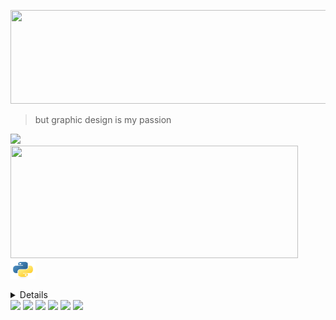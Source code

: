 
<p float="left">
  <img src="https://gcdnb.pbrd.co/images/fxDquASMcmPP.jpg?o=1" height="150" width="1000" />
</p>

> but graphic design is my passion

<div align="left">
  <a href="https://github.com/KobraPy">
  <img height="180em"  src="https://github-readme-stats.vercel.app/api?username=KobraPy&show_icons=true&theme=github_dark&include_all_commits=true&count_private=true"/>
</div>

<div align="left">  
   <img height="180em" img width="460" src="https://github-readme-stats.vercel.app/api/top-langs/?username=KobraPy&layout=compact&langs_count=7&theme=github_dark"/>
</div>

<div>
   <img align="center" alt="Rafa-Python" height="30" width="40" src="https://raw.githubusercontent.com/devicons/devicon/master/icons/python/python-original.svg">  
</div><br>

  
<details>
<summary>

#### **`Certificates`**

</summary>


[Data scientist at UniCV](https://unicv.edu.br/?gclid=Cj0KCQjwxb2XBhDBARIsAOjDZ362yEZwfhUBFMTne0VH5HxgbDPF2RKytKxgCsneFBiTxu81myaTYn0aAh-vEALw_wcB)<br>
Curso: [Programação em Python do básico ao avançado](https://www.udemy.com/certificate/UC-83ebeb4d-56d6-403f-af64-7a92a1e1fd8d/)<br>
Curso: [Formação Cientista de Dados: O Curso Completo](https://www.udemy.com/certificate/UC-6ff6aed3-a26c-4b4a-9791-73059998c1e0/)

  
</details>

<div> 
  <a href="https://www.youtube.com/channel/UCXba-ILfRpgyjY3xw9xzySg" target="_blank"><img src="https://img.shields.io/badge/YouTube-FF0000?style=for-the-badge&logo=youtube&logoColor=white" target="_blank"></a>
  <a href="https://www.instagram.com/kobrapy/" target="_blank"><img src="https://img.shields.io/badge/-Instagram-%23E4405F?style=for-the-badge&logo=instagram&logoColor=white" target="_blank"></a>
 	<a href="https://www.twitch.tv/pork_shop" target="_blank"><img src="https://img.shields.io/badge/Twitch-9146FF?style=for-the-badge&logo=twitch&logoColor=white" target="_blank"></a>
  <a href = "mailto:stq.denis@gmail.com"><img src="https://img.shields.io/badge/-Gmail-%23333?style=for-the-badge&logo=gmail&logoColor=white" target="_blank"></a>
  <a href="https://www.linkedin.com/in/stqdenis/" target="_blank"><img src="https://img.shields.io/badge/-LinkedIn-%230077B5?style=for-the-badge&logo=linkedin&logoColor=white" target="_blank"></a> 
   <a href="https://www.tiktok.com/@kobrapy" target="_blank"><img src="https://img.shields.io/badge/-TikTok-%230077B5?style=for-the-badge&logo=tiktok&logoColor=white&color=black" target="_blank"></a> 

  <!---
activate snake animation
![Snake animation](https://github.com/KobraPy/KobraPy/blob/output/github-contribution-grid-snake.svg)


Images side by side if they're small
<p float="left">
  <img src="https://i.stack.imgur.com/vqZfq.png?s=256&g=1" width="100" />
  <img src="https://i.stack.imgur.com/vqZfq.png?s=256&g=1" width="100" /> 
  <img src="https://i.stack.imgur.com/vqZfq.png?s=256&g=1" width="100" />
</p>


Link in words

**The quick brown [fox][1], jumped over the lazy [dog][2].**

[1]: https://raw.githubusercontent.com/devicons/devicon/master/icons/python/python-original.svg "Wikipedia: Fox"
[2]: https://en.wikipedia.org/wiki/Dog "Wikipedia: Dog"



              Create table
Solarized dark             |  Solarized Ocean
:-------------------------:|:-------------------------:
![](https://...Dark.png)  |  ![](https://...Ocean.png)


Syntax highlight for languages
```python
   [def teste():
      pass]
```

Links with icons for langauges
<div style="display: inline_block"><br>
  <img align="center" alt="Rafa-Js" height="30" width="40" src="https://raw.githubusercontent.com/devicons/devicon/master/icons/javascript/javascript-plain.svg">
  <img align="center" alt="Rafa-Ts" height="30" width="40" src="https://raw.githubusercontent.com/devicons/devicon/master/icons/typescript/typescript-plain.svg">
  <img align="center" alt="Rafa-React" height="30" width="40" src="https://raw.githubusercontent.com/devicons/devicon/master/icons/react/react-original.svg">
  <img align="center" alt="Rafa-HTML" height="30" width="40" src="https://raw.githubusercontent.com/devicons/devicon/master/icons/html5/html5-original.svg">
  <img align="center" alt="Rafa-CSS" height="30" width="40" src="https://raw.githubusercontent.com/devicons/devicon/master/icons/css3/css3-original.svg">
  
  <img align="center" alt="Rafa-Csharp" height="30" width="40" src="https://raw.githubusercontent.com/devicons/devicon/master/icons/csharp/csharp-original.svg">
  <img align="right" alt="Rafa-pic" height="150" style="border-radius:50px;" src="https://media.discordapp.net/attachments/639956127056134178/890373478988013628/Publicacoes_Instagram_1_1.png?width=676&height=676">---!>

  

 

 

